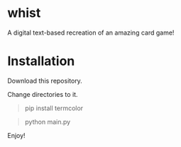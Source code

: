 # whist
A digital text-based recreation of an amazing card game!

# Installation
Download this repository.

Change directories to it.

> pip install termcolor

> python main.py

Enjoy!

